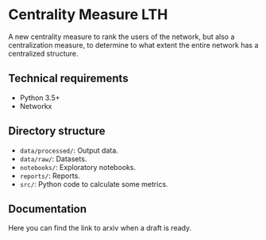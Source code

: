 Centrality Measure LTH
====================

A new centrality measure to rank the users of the network, but also a centralization measure, to determine to what extent the entire network has a centralized structure. 

## Technical requirements

- Python 3.5+
- Networkx

## Directory structure

- `data/processed/`: Output data.
- `data/raw/`: Datasets.
- `notebooks/`: Exploratory notebooks.
- `reports/`: Reports.
- `src/`: Python code to calculate some metrics.


## Documentation

Here you can find the link to arxiv when a draft is ready.
